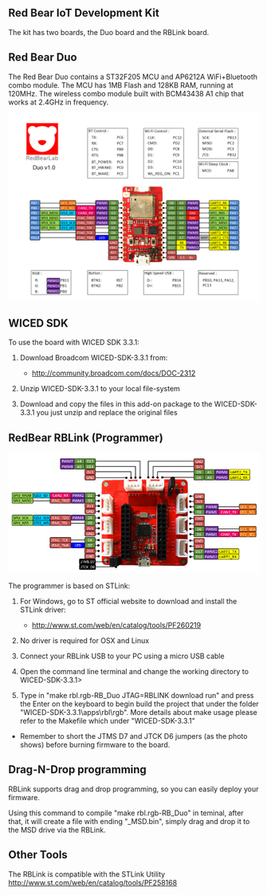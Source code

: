 
## Red Bear IoT Development Kit

The kit has two boards, the Duo board and the RBLink board. 

## Red Bear Duo

The Red Bear Duo contains a ST32F205 MCU and AP6212A WiFi+Bluetooth combo module. The MCU has 1MB Flash and 128KB RAM, running at 120MHz. The wireless combo module built with BCM43438 A1 chip that works at 2.4GHz in frequency.

![image](RBDuo.png)

## WICED SDK

To use the board with WICED SDK 3.3.1:

1. Download Broadcom WICED-SDK-3.3.1 from:

   - http://community.broadcom.com/docs/DOC-2312

2. Unzip WICED-SDK-3.3.1 to your local file-system

3. Download and copy the files in this add-on package to the WICED-SDK-3.3.1 you just unzip and replace the original files

##  RedBear RBLink (Programmer) 

![image](RBLink.png)

The programmer is based on STLink:

1. For Windows, go to ST official website to download and install the STLink driver:

   - http://www.st.com/web/en/catalog/tools/PF260219

2. No driver is required for OSX and Linux

3. Connect your RBLink USB to your PC using a micro USB cable

4. Open the command line terminal and change the working directory to WICED-SDK-3.3.1>

5. Type in "make rbl.rgb-RB_Duo JTAG=RBLINK download run" and press the Enter on the keyboard to begin build the project that under the folder "WICED-SDK-3.3.1\apps\rbl\rgb". More details about make usage please refer to the Makefile which under "WICED-SDK-3.3.1\"

* Remember to short the JTMS D7 and JTCK D6 jumpers (as the photo shows) before burning firmware to the board.

## Drag-N-Drop programming

RBLink supports drag and drop programming, so you can easily deploy your firmware.

Using this command to compile "make rbl.rgb-RB_Duo" in teminal, after that, it will create a file with ending "_MSD.bin", simply drag and drop it to the MSD drive via the RBLink.

## Other Tools

The RBLink is compatible with the STLink Utility
http://www.st.com/web/en/catalog/tools/PF258168

